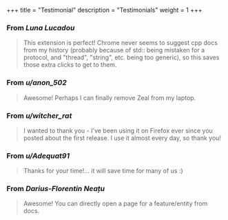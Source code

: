 +++
title = "Testimonial"
description = "Testimonials"
weight = 1
+++

### From *Luna Lucadou*

> This extension is perfect! Chrome never seems to suggest cpp docs from my history (probably because of std:: being mistaken for a protocol, and "thread", "string", etc. being too generic), so this saves those extra clicks to get to them.

### From *u/anon_502*

> Awesome! Perhaps I can finally remove Zeal from my laptop.

### From *u/witcher_rat*

> I wanted to thank you - I've been using it on Firefox ever since 
> you posted about the first release. I use it almost every day, so thank you!

### From *u/Adequat91*

> Thanks for your time!... it will save time for many of us :)

### From *Darius-Florentin Neațu*

> Awesome! You can directly open a page for a feature/entity from docs.
 